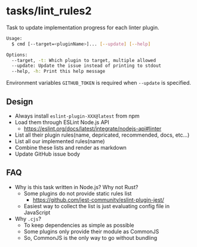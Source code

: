 # tasks/lint_rules2

Task to update implementation progress for each linter plugin.

```sh
Usage:
  $ cmd [--target=<pluginName>]... [--update] [--help]

Options:
  --target, -t: Which plugin to target, multiple allowed
  --update: Update the issue instead of printing to stdout
  --help, -h: Print this help message
```

Environment variables `GITHUB_TOKEN` is required when `--update` is specified.

## Design

- Always install `eslint-plugin-XXX@latest` from npm
- Load them through ESLint Node.js API
  - https://eslint.org/docs/latest/integrate/nodejs-api#linter
- List all their plugin rules(name, depricated, recommended, docs, etc...)
- List all our implemented rules(name)
- Combine these lists and render as markdown
- Update GitHub issue body

## FAQ

- Why is this task written in Node.js? Why not Rust?
  - Some plugins do not provide static rules list
    - https://github.com/jest-community/eslint-plugin-jest/
  - Easiest way to collect the list is just evaluating config file in JavaScript
- Why `.cjs`?
  - To keep dependencies as simple as possible
  - Some plugins only provide their module as CommonJS
  - So, CommonJS is the only way to go without bundling
